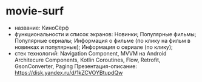 # movie-surf
- название: КиноСёрф
- функциональности и список экранов:
Новинки;
Популярные фильмы;
Популярные сериалы;
Информация о фильме (по клику на фильм в новинках и популярные);
Информация о сериале (по клику);
- стек технологий:
Navigation Component, MVVM на Android Architecure Components, Kotlin Coroutines, Flow, Retrofit, GsonConverter, Paging
Презентация-описание: https://disk.yandex.ru/d/1kZCVOYBtupdQw
